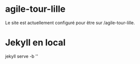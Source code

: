 agile-tour-lille
================

Le site est actuellement configuré pour être sur /agile-tour-lille. 

Jekyll en local
===============
  jekyll serve -b ''
